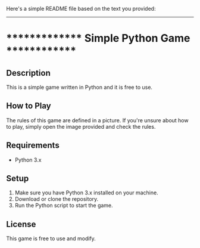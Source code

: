 Here's a simple README file based on the text you provided:

---

# ************* Simple Python Game ************

## Description
This is a simple game written in Python and it is free to use. 

## How to Play
The rules of this game are defined in a picture. If you're unsure about how to play, simply open the image provided and check the rules.

## Requirements
- Python 3.x

## Setup
1. Make sure you have Python 3.x installed on your machine.
2. Download or clone the repository.
3. Run the Python script to start the game.

## License
This game is free to use and modify.
